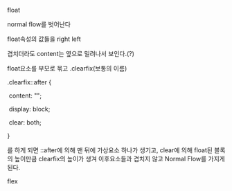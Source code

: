 float

normal flow를 벗어난다

float속성의 값들을 right left 

겹치더라도 content는 옆으로 밀려나서 보인다.(?)

float요소를 부모로 묶고 .clearfix(보통의 이름)

.clearfix::after {

​	content: "";

​	display: block;

​	clear: both;

}

를 하게 되면 ::after에 의해 맨 뒤에 가상요소 하나가 생기고, clear에 의해 float된 블록의 높이만큼 clearfix의 높이가 생겨 이후요소들과 겹치지 않고 Normal Flow를 가지게 된다.





flex